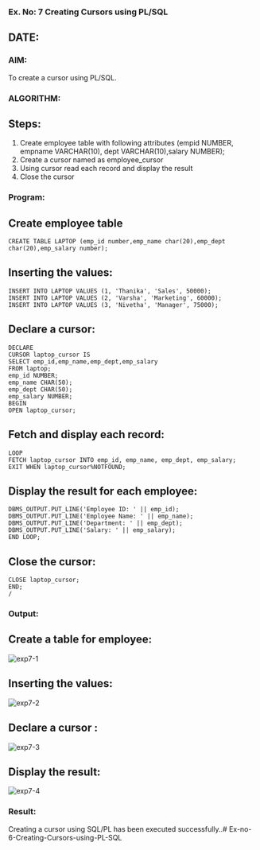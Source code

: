 ### Ex. No: 7 Creating Cursors using PL/SQL
## DATE:
### AIM: 
To create a cursor using PL/SQL.
### ALGORITHM:
## Steps:
1. Create employee table with following attributes (empid NUMBER, empname VARCHAR(10), dept VARCHAR(10),salary NUMBER);
2. Create a cursor named as employee_cursor
3. Using cursor read each record and display the result
4. Close the cursor
### Program:

## Create employee table
```
CREATE TABLE LAPTOP (emp_id number,emp_name char(20),emp_dept char(20),emp_salary number);
```
## Inserting the values:
```
INSERT INTO LAPTOP VALUES (1, 'Thanika', 'Sales', 50000);
INSERT INTO LAPTOP VALUES (2, 'Varsha', 'Marketing', 60000);
INSERT INTO LAPTOP VALUES (3, 'Nivetha', 'Manager', 75000);
```
## Declare a cursor:
```
DECLARE
CURSOR laptop_cursor IS
SELECT emp_id,emp_name,emp_dept,emp_salary
FROM laptop;
emp_id NUMBER;
emp_name CHAR(50);
emp_dept CHAR(50);
emp_salary NUMBER;
BEGIN
OPEN laptop_cursor;
```
## Fetch and display each record:
```
LOOP
FETCH laptop_cursor INTO emp_id, emp_name, emp_dept, emp_salary;
EXIT WHEN laptop_cursor%NOTFOUND;
```
## Display the result for each employee:
```
DBMS_OUTPUT.PUT_LINE('Employee ID: ' || emp_id);
DBMS_OUTPUT.PUT_LINE('Employee Name: ' || emp_name);
DBMS_OUTPUT.PUT_LINE('Department: ' || emp_dept);
DBMS_OUTPUT.PUT_LINE('Salary: ' || emp_salary);
END LOOP;
```
## Close the cursor:
```
CLOSE laptop_cursor;
END;
/
```
### Output:
## Create a table for employee:
![exp7-1](https://github.com/Ritika-2706/Ex-no-6-Creating-Cursors-using-PL-SQL/assets/93427238/0f1cd195-7f64-42d0-98ac-a8018da08ac2)


## Inserting the values:
![exp7-2](https://github.com/Ritika-2706/Ex-no-6-Creating-Cursors-using-PL-SQL/assets/93427238/ec0e89ef-aae9-4b7f-9c84-0e4feac4ca7c)


## Declare a cursor :
![exp7-3](https://github.com/Ritika-2706/Ex-no-6-Creating-Cursors-using-PL-SQL/assets/93427238/02f202b9-aea7-4ea3-959e-0e9164ca2ee0)


## Display the result:
![exp7-4](https://github.com/Ritika-2706/Ex-no-6-Creating-Cursors-using-PL-SQL/assets/93427238/f051d429-67ac-4f96-8315-7c901097e782)


### Result:
Creating a cursor using SQL/PL has been executed successfully..# Ex-no-6-Creating-Cursors-using-PL-SQL
